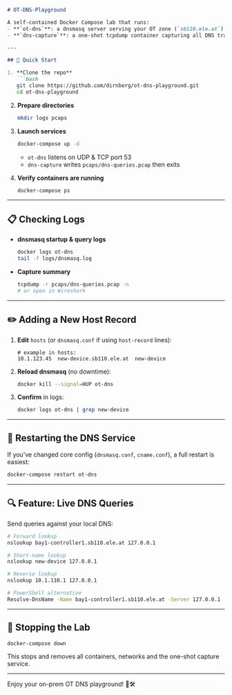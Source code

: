 ````markdown
# OT-DNS-Playground

A self-contained Docker Compose lab that runs:
- **`ot-dns`**: a dnsmasq server serving your OT zone (`sb110.ele.at`)  
- **`dns-capture`**: a one-shot tcpdump container capturing all DNS traffic to a PCAP  

---

## 🚀 Quick Start

1. **Clone the repo**  
   ```bash
   git clone https://github.com/dirnberg/ot-dns-playground.git
   cd ot-dns-playground
````

2. **Prepare directories**

   ```bash
   mkdir logs pcaps
   ```

3. **Launch services**

   ```bash
   docker-compose up -d
   ```

   * `ot-dns` listens on UDP & TCP port 53
   * `dns-capture` writes `pcaps/dns-queries.pcap` then exits

4. **Verify containers are running**

   ```bash
   docker-compose ps
   ```

---

## 📋 Checking Logs

* **dnsmasq startup & query logs**

  ```bash
  docker logs ot-dns
  tail -f logs/dnsmasq.log
  ```
* **Capture summary**

  ```bash
  tcpdump -r pcaps/dns-queries.pcap -n
  # or open in Wireshark
  ```

---

## ✏️ Adding a New Host Record

1. **Edit** `hosts` (or `dnsmasq.conf` if using `host-record` lines):

   ```text
   # example in hosts:
   10.1.123.45  new-device.sb110.ele.at  new-device
   ```
2. **Reload dnsmasq** (no downtime):

   ```bash
   docker kill --signal=HUP ot-dns
   ```
3. **Confirm** in logs:

   ```bash
   docker logs ot-dns | grep new-device
   ```

---

## 🔄 Restarting the DNS Service

If you’ve changed core config (`dnsmasq.conf`, `cname.conf`), a full restart is easiest:

```bash
docker-compose restart ot-dns
```

---

## 🔍 Feature: Live DNS Queries

Send queries against your local DNS:

```bash
# Forward lookup
nslookup bay1-controller1.sb110.ele.at 127.0.0.1

# Short-name lookup
nslookup new-device 127.0.0.1

# Reverse lookup
nslookup 10.1.110.1 127.0.0.1

# PowerShell alternative
Resolve-DnsName -Name bay1-controller1.sb110.ele.at -Server 127.0.0.1
```

---

## 🛑 Stopping the Lab

```bash
docker-compose down
```

This stops and removes all containers, networks and the one-shot capture service.

---

Enjoy your on-prem OT DNS playground! 🚧🛠️
